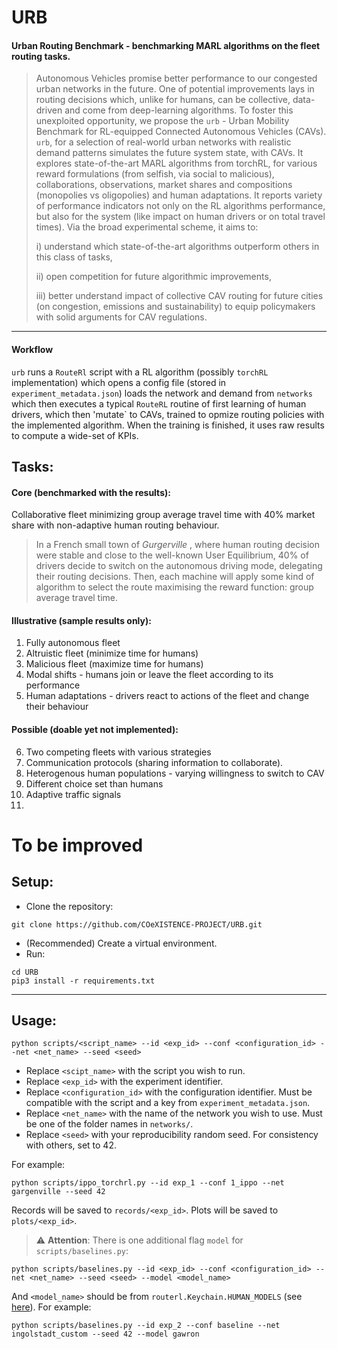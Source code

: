 # URB
#### Urban Routing Benchmark - benchmarking MARL algorithms on the fleet routing tasks. 


> Autonomous Vehicles promise better performance to our congested urban networks in the future. One of potential improvements lays in routing decisions which, unlike for humans, can be collective, data-driven and come from deep-learning algorithms. To foster this unexploited opportunity, we propose the `urb` - Urban Mobility Benchmark for RL-equipped Connected Autonomous Vehicles (CAVs). `urb`, for a selection of real-world urban networks with realistic demand patterns simulates the future system state, with CAVs. It explores state-of-the-art MARL algorithms from torchRL, for various reward formulations (from selfish, via social to malicious), collaborations, observations,  market shares and compositions (monopolies vs oligopolies) and human adaptations. It reports variety of performance indicators not only on the RL algorithms performance, but also for the system (like impact on human drivers or on total travel times). Via the broad experimental scheme, it aims to:
>
> i) understand which state-of-the-art algorithms outperform others in this class of tasks,
>
> ii) open competition for future algorithmic improvements,
>
> iii) better understand impact of collective CAV routing for future cities (on congestion, emissions and sustainability) to equip policymakers with solid arguments for CAV regulations.
---

#### Workflow

`urb` runs a `RouteRl` script with a RL algorithm (possibly `torchRL` implementation) which opens a config file (stored in `experiment_metadata.json`) loads the network and demand from `networks` which then executes a typical `RouteRL` routine of first learning of human drivers, which then 'mutate` to CAVs, trained to opmize routing policies with the implemented algorithm. When the training is finished, it uses raw results to compute a wide-set of KPIs.


## Tasks:

#### Core (benchmarked with the results):

Collaborative fleet minimizing group average travel time with 40\% market share with non-adaptive human routing behaviour.

>In a French small town of _Gurgerville_ , where human routing decision were stable and close to the well-known User Equilibrium, 40\% of drivers decide to switch on the autonomous driving mode, delegating their routing decisions. Then, each machine will apply some kind of algorithm to select the route maximising the reward function: group average travel time.

#### Illustrative (sample results only):

1. Fully autonomous fleet
2. Altruistic fleet (minimize time for humans)
3. Malicious fleet (maximize time for humans)
4. Modal shifts - humans join or leave the fleet according to its performance
5. Human adaptations - drivers react to actions of the fleet and change their behaviour


#### Possible (doable yet not implemented):

6. Two competing fleets with various strategies
7. Communication protocols (sharing information to collaborate).
8. Heterogenous human populations - varying willingness to switch to CAV
9. Different choice set than humans
10. Adaptive traffic signals
11. 

# To be improved

## Setup:
- Clone the repository:
```
git clone https://github.com/COeXISTENCE-PROJECT/URB.git
```
- (Recommended) Create a virtual environment.
- Run: 
```
cd URB
pip3 install -r requirements.txt
```

---

## Usage:
```
python scripts/<script_name> --id <exp_id> --conf <configuration_id> --net <net_name> --seed <seed>
```

- Replace `<scipt_name>` with the script you wish to run.
- Replace `<exp_id>` with the experiment identifier. 
- Replace `<configuration_id>` with the configuration identifier. Must be compatible with the script and a key from `experiment_metadata.json`.
- Replace `<net_name>` with the name of the network you wish to use. Must be one of the folder names in `networks/`.
- Replace `<seed>` with your reproducibility random seed. For consistency with others, set to 42. 

For example:
```
python scripts/ippo_torchrl.py --id exp_1 --conf 1_ippo --net gargenville --seed 42
```

Records will be saved to ```records/<exp_id>```. Plots will be saved to ```plots/<exp_id>```.

> ⚠️ **Attention**: There is one additional flag `model` for `scripts/baselines.py`:

```
python scripts/baselines.py --id <exp_id> --conf <configuration_id> --net <net_name> --seed <seed> --model <model_name>
```

And `<model_name>` should be from `routerl.Keychain.HUMAN_MODELS` (see [here](https://github.com/COeXISTENCE-PROJECT/RouteRL/blob/6af53cfb0174c72a75216c8fce256aac96b044ae/routerl/keychain.py#L124)). For example:

```
python scripts/baselines.py --id exp_2 --conf baseline --net ingolstadt_custom --seed 42 --model gawron
```

